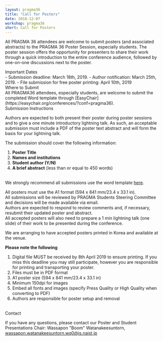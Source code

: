 ```yaml
---
layout: pragma36
title: "Call for Posters"
date: 2018-12-07
workshop: pragma36
short: Call for Posters
---
```



All PRAGMA 36 attendees are welcome to submit posters (and associated
abstracts) to the PRAGMA 36 Poster Session, especially students. The poster
session offers the opportunity for presenters to share their work through a
quick introduction to the entire conference audience, followed by one-on-one
discussions next to the poster.

<div class="border36">Important Dates</div>
- Submission deadline: March 18th, 2019.
- Author notification: March 25th, 2019.
- File submission for free poster printing: April 10th, 2019

<br>

<div class="border36">Where to Submit</div>
All PRAGMA36 attendees, especially students, are welcome to submit the
completed Word template through [EasyChair](https://easychair.org/conferences/?conf=pragma36).

<div class="border36">Submission Instructions</div>

Authors are expected to both present their poster during poster sessions and
to give a one minute introductory lightning talk. As such, an acceptable
submission must include a PDF of the poster text abstract and will form the
basis for your lightning talk.


The submission should cover the following information: 

1.	**Poster Title**
2.	**Names and institutions**
3.	**Student author (Y/N)**
4.	**A brief abstract** (less than or equal to 450 words)

<br>
We strongly recommend all submissions use the word template 
<a href="/images/pragma36/PRAGMA36_Poster_Abstract_Template2.dotx">here</a>.<br>

All posters must use the A1 format (594 x 841 mm/23.4 x 33.1 in).<br>
All submissions will be reviewed by PRAGMA Students Steering Committee and
decisions will be made available via email.<br>
Authors are expected to respond to review comments and, if necessary, resubmit
their updated poster and abstract.<br>
All accepted posters will also need to prepare a 1 min lightning talk (one
slide) of their work to be presented during the conference.<br>


We are arranging to have accepted posters printed in Korea and available at
the venue.<br>

<b>Please note the following</b>

1.	Digital file MUST be received by 8th April 2019 to ensure printing.
If you miss this deadline you may still participate, however you are
responsible for printing and transporting your poster.
2.	Files must be in PDF format
3.	A1 poster size (594 x 841 mm/23.4 x 33.1 in)
4.	Minimum 150dpi for images
5.	Embed all fonts and images (specify Press Quality or High Quality when
converting to PDF)
6.	Authors are responsible for poster setup and removal

<br>

<div class="border36">Contact</div>

If you have any questions, please contact our Poster and Student Presentations
Chair:
Wassapon "Boom" Watanakeesuntorn, wassapon.watanakeesuntorn.wq0@is.naist.jp

